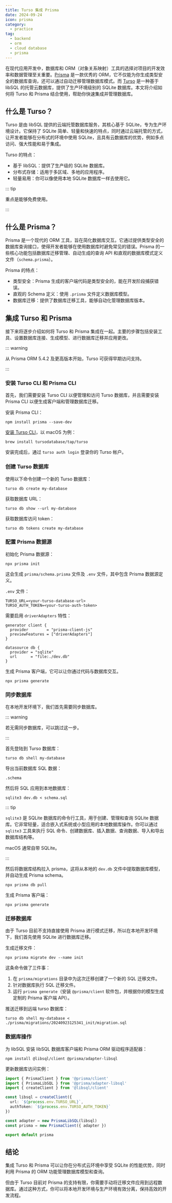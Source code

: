 ```yaml
---
title: Turso 集成 Prisma
date: 2024-09-24
icon: prisma
category:
  - practice
tag:
  - backend
  - orm
  - cloud database
  - prisma
---
```


在现代应用开发中，数据库和 ORM（对象关系映射）工具的选择对项目的开发效率和数据管理至关重要。[Prisma](https://www.prisma.io/) 是一款优秀的 ORM，它不仅能为你生成类型安全的数据库查询，还可以通过自动迁移管理数据库模式。而 [Turso](https://docs.turso.tech/introduction) 是一种基于 libSQL 的托管云数据库，提供了生产环境级别的 SQLite 数据库。本文将介绍如何将 Turso 和 Prisma 结合使用，帮助你快速集成并管理数据库。

## 什么是 Turso？

Turso 是由 libSQL 提供的云端托管数据库服务，其核心基于 SQLite，专为生产环境设计。它保持了 SQLite 简单、轻量和快速的特点，同时通过云端托管的方式，让开发者能够在分布式的环境中使用 SQLite，且具有云数据库的优势，例如多点访问、强大性能和易于集成。

Turso 的特点：

- 基于 libSQL：提供了生产级的 SQLite 数据库。
- 分布式存储：适用于多区域、多地的应用程序。
- 轻量易用：你可以像使用本地 SQLite 数据库一样去使用它。

::: tip

重点是能够免费使用。

:::

## 什么是 Prisma？

Prisma 是一个现代的 ORM 工具，旨在简化数据库交互。它通过提供类型安全的数据库查询接口，使得开发者能够在使用数据库时避免常见的错误。Prisma 的一些核心功能包括数据库迁移管理、自动生成的查询 API 和直观的数据库模式定义文件（`schema.prisma`）。

Prisma 的特点：

- 类型安全：Prisma 生成的客户端代码是类型安全的，能在开发阶段捕获错误。
- 直观的 Schema 定义：使用 `.prisma` 文件定义数据库模型。
- 数据库迁移：提供了数据库迁移工具，能够自动化管理数据库版本。

## 集成 Turso 和 Prisma

接下来将逐步介绍如何将 Turso 和 Prisma 集成在一起。主要的步骤包括安装工具、设置数据库连接、生成模型、进行数据库迁移并应用更改。

::: warning

从 Prisma ORM 5.4.2 及更高版本开始，Turso 可获得早期访问支持。

:::

### 安装 Turso CLI 和 Prisma CLI

首先，我们需要安装 Turso CLI 以便管理和访问 Turso 数据库，并且需要安装 Prisma CLI 以便生成客户端和管理数据库迁移。

安装 Prisma CLI：

```shell
npm install prisma --save-dev
```

[安装 Turso CLI](https://docs.turso.tech/cli/introduction)，以 macOS 为例：

```shell
brew install tursodatabase/tap/turso
```

安装完成后，通过 `turso auth login` 登录你的 Turso 帐户。

### 创建 Turso 数据库

使用以下命令创建一个新的 Turso 数据库：

```shell
turso db create my-database
```

获取数据库 URL：

```shell
turso db show --url my-database
```

获取数据库访问 token：

```shell
turso db tokens create my-database
```

### 配置 Prisma 数据源

初始化 Prisma 数据源：

```shell
npx prisma init
```

这会生成 `prisma/schema.prisma` 文件及 `.env` 文件，其中包含 Prisma 数据源定义。

`.env` 文件：

```shell
TURSO_URL=<your-turso-database-url>
TURSO_AUTH_TOKEN=<your-turso-auth-token>
```

需要启用 `driverAdapters` 特性：

```prisma{3}
generator client {
  provider        = "prisma-client-js"
  previewFeatures = ["driverAdapters"]
}

datasource db {
  provider = "sqlite"
  url      = "file:./dev.db"
}
```

生成 Prisma 客户端，它可以让你通过代码与数据库交互。

```shell
npx prisma generate
```

### 同步数据库

在本地开发环境下，我们首先需要同步数据库。

::: warning

若无需同步数据库，可以跳过这一步。

:::

首先登陆到 Turso 数据库：

```shell
turso db shell my-database
```

导出当前数据库 SQL 数据：

```shell
.schema
```

然后将 SQL 应用到本地数据库：

```shell
sqlite3 dev.db < schema.sql
```

::: tip

`sqlite3` 是 SQLite 数据库的命令行工具，用于创建、管理和查询 SQLite 数据库。它非常轻量，适合嵌入式系统或小型应用的本地数据库操作。你可以通过 `sqlite3` 工具来执行 SQL 命令、创建数据库、插入数据、查询数据、导入和导出数据库结构等。

macOS 通常自带 SQLite。

:::

然后将数据库结构拉入 prisma，这将从本地的 `dev.db` 文件中提取数据库模型，并自动生成 Prisma schema。

```shell
npx prisma db pull
```

生成 Prisma 客户端：

```shell
npx prisma generate
```

### 迁移数据库

由于 Turso 目前不支持直接使用 Prisma 进行模式迁移，所以在本地开发环境下，我们首先使用 SQLite 进行数据库迁移。

生成迁移文件：

```shell
npx prisma migrate dev --name init
```

这条命令做了三件事：

1. 在 `prisma/migrations` 目录中为这次迁移创建了一个新的 SQL 迁移文件。
2. 针对数据库执行 SQL 迁移文件。 
3. 运行 `prisma generate`（安装 `@prisma/client` 软件包，并根据你的模型生成定制的 Prisma 客户端 API）。

推送迁移到远端 turso 数据库：

```shell
turso db shell my-database < ./prisma/migrations/20240923125341_init/migration.sql
``` 

### 数据库操作

为 libSQL 安装 libSQL 数据库客户端和 Prisma ORM 驱动程序适配器：

```shell
npm install @libsql/client @prisma/adapter-libsql
```

更新数据库访问实例：

```ts
import { PrismaClient } from '@prisma/client'
import { PrismaLibSQL } from '@prisma/adapter-libsql'
import { createClient } from '@libsql/client'

const libsql = createClient({
  url: `${process.env.TURSO_URL}`,
  authToken: `${process.env.TURSO_AUTH_TOKEN}`
})

const adapter = new PrismaLibSQL(libsql)
const prisma = new PrismaClient({ adapter })

export default prisma
```

## 结论

集成 Turso 和 Prisma 可以让你在分布式云环境中享受 SQLite 的性能优势，同时利用 Prisma 的 ORM 功能管理数据库模型和查询。

但由于 Turso 目前对 Prisma 的支持有限，你需要手动将迁移文件应用到远程数据库。通过这种方式，你可以将本地开发环境与生产环境有效分离，保持高效的开发流程。
